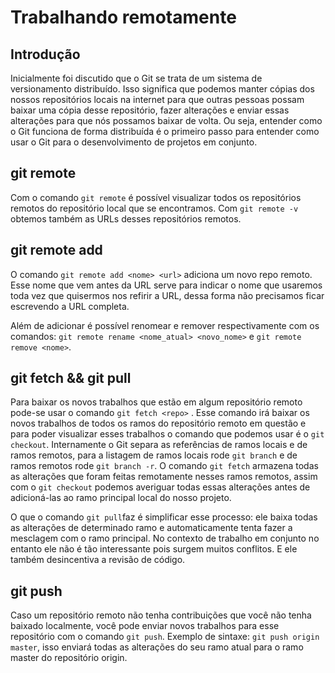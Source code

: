 # Trabalhando remotamente

## Introdução

Inicialmente foi discutido que o Git se trata de um sistema de versionamento distribuído. Isso significa que podemos manter cópias dos nossos repositórios locais na internet para que outras pessoas possam baixar uma cópia desse repositório, fazer alterações e enviar essas alterações para que nós possamos baixar de volta. Ou seja, entender como o Git funciona de forma distribuída é o primeiro passo para entender como usar o Git para o desenvolvimento de projetos em conjunto.

## git remote

Com o comando `git remote` é possível visualizar todos os repositórios remotos do repositório local que se encontramos. Com `git remote -v` obtemos também as URLs desses repositórios remotos.

## git remote add

O comando `git remote add <nome> <url>` adiciona um novo repo remoto. Esse nome que vem antes da URL serve para indicar o nome que usaremos toda vez que quisermos nos refirir a URL, dessa forma não precisamos ficar escrevendo a URL completa. 

Além de adicionar é possível renomear e remover respectivamente com os comandos: `git remote rename <nome_atual> <novo_nome>` e `git remote remove <nome>`.

## git fetch && git pull

Para baixar os novos trabalhos que estão em algum repositório remoto pode-se usar o comando `git fetch <repo>` . Esse comando irá baixar os novos trabalhos de todos os ramos do repositório remoto em questão e para poder visualizar esses trabalhos o comando que podemos usar é o `git checkout`. Internamente o Git separa as referências de ramos locais e de ramos remotos, para a listagem de ramos locais rode `git branch` e de ramos remotos rode `git branch -r`. O comando `git fetch` armazena todas as alterações que foram feitas remotamente nesses ramos remotos, assim com o `git checkout` podemos averiguar todas essas alterações antes de adicioná-las ao ramo principal local do nosso projeto.

O que o comando `git pull`faz é simplificar esse processo: ele baixa todas as alterações de determinado ramo e automaticamente tenta fazer a mesclagem com o ramo principal. No contexto de trabalho em conjunto no entanto ele não é tão interessante pois surgem muitos conflitos. E ele também desincentiva a revisão de código.

## git push

Caso um repositório remoto não tenha contribuições que você não tenha baixado localmente, você pode enviar novos trabalhos para esse repositório com o comando `git push`. Exemplo de sintaxe: `git push origin master`, isso enviará todas as alterações do seu ramo atual para o ramo master do repositório origin.



